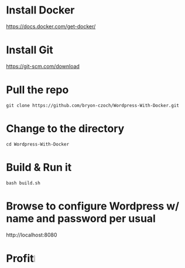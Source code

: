 # Install Docker
https://docs.docker.com/get-docker/

# Install Git
https://git-scm.com/download

# Pull the repo
```git clone https://github.com/bryon-czoch/Wordpress-With-Docker.git```

# Change to the directory
```cd Wordpress-With-Docker```

# Build & Run it
```bash build.sh```

# Browse to configure Wordpress w/ name and password per usual

http://localhost:8080

# Profit<img src="https://user-images.githubusercontent.com/6404721/210921321-e8db7cd7-a058-4347-a30e-15dd7b64d877.png" width=7%>
